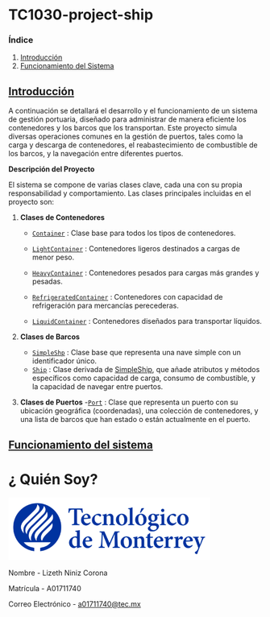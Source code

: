 # TC1030-project-ship

### Índice

1. [Introducción](#introducción)
2. [Funcionamiento del Sistema](#funcionamiento-del-sistema)

## [Introducción](#introducción)

A continuación se detallará el desarrollo y el funcionamiento de un sistema de gestión portuaria, diseñado para administrar de manera eficiente los contenedores y los barcos que los transportan. Este proyecto simula diversas operaciones comunes en la gestión de puertos, tales como la carga y descarga de contenedores, el reabastecimiento de combustible de los barcos, y la navegación entre diferentes puertos.

**Descripción del Proyecto**

El sistema se compone de varias clases clave, cada una con su propia responsabilidad y comportamiento. Las clases principales incluidas en el proyecto son:

1. **Clases de Contenedores**
    - [`Container`](https://github.com/liznnz/TC1030-project-ship/blob/main/container.h) : Clase base para todos los tipos de contenedores.
    - [`LightContainer`](https://github.com/liznnz/TC1030-project-ship/blob/main/light.h) : Contenedores ligeros destinados a cargas de menor peso.

    - [`HeavyContainer`](https://github.com/liznnz/TC1030-project-ship/blob/main/heavy.h) : Contenedores pesados para cargas más grandes y pesadas.
    - [`RefrigeratedContainer`](https://github.com/liznnz/TC1030-project-ship/blob/main/refrigerated.h) : Contenedores con capacidad de refrigeración para mercancías perecederas.

    - [`LiquidContainer`](https://github.com/liznnz/TC1030-project-ship/blob/main/liquid.h) : Contenedores diseñados para transportar líquidos.

2. **Clases de Barcos**
    - [`SimpleShp`](https://github.com/liznnz/TC1030-project-ship/blob/main/simpleship.h) : Clase base que representa una nave simple con un identificador único.
    - [`Ship`](https://github.com/liznnz/TC1030-project-ship/blob/main/ship.h) : Clase derivada de [SimpleShip](https://github.com/liznnz/TC1030-project-ship/blob/main/simpleship.h), que añade atributos y métodos específicos como capacidad de carga, consumo de combustible, y la capacidad de navegar entre puertos.

3. **Clases de Puertos**
    -[`Port`](https://github.com/liznnz/TC1030-project-ship/blob/main/port.h) : Clase que representa un puerto con su ubicación geográfica (coordenadas), una colección de contenedores, y una lista de barcos que han estado o están actualmente en el puerto.


## [Funcionamiento del sistema](#funcionamiento-del-sistema)


# ¿ Quién Soy?

![](images/logotecmty.png)


Nombre - Lizeth Niniz Corona

Matrícula - A01711740

Correo Electrónico - a01711740@tec.mx
